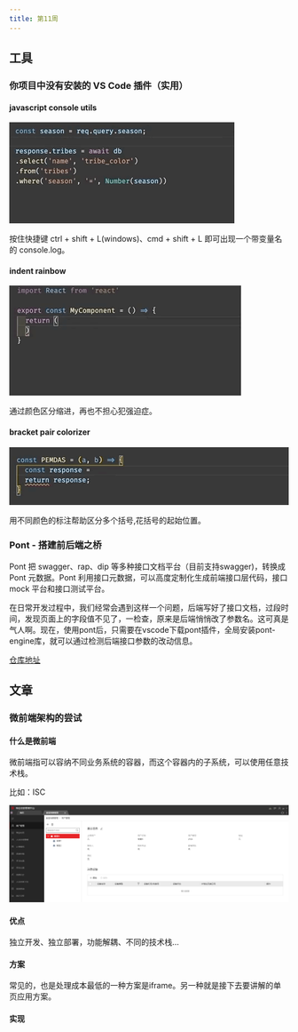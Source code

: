 ```yaml
---
title: 第11周
---
```


## 工具

### 你项目中没有安装的 VS Code 插件（实用）

#### javascript console utils

![avatar](./assets/js_console_utils.jpeg)

按住快捷键 ctrl + shift + L(windows)、cmd + shift + L 即可出现一个带变量名的 console.log。

#### indent rainbow

![avatar](./assets/indent_rainbow.jpeg)

通过颜色区分缩进，再也不担心犯强迫症。

#### bracket pair colorizer

![avatar](./assets/bracket_pair_colorizer.jpeg)

用不同颜色的标注帮助区分多个括号,花括号的起始位置。

### Pont - 搭建前后端之桥

Pont 把 swagger、rap、dip 等多种接口文档平台（目前支持swagger)，转换成 Pont 元数据。Pont 利用接口元数据，可以高度定制化生成前端接口层代码，接口 mock 平台和接口测试平台。

在日常开发过程中，我们经常会遇到这样一个问题，后端写好了接口文档，过段时间，发现页面上的字段值不见了，一检查，原来是后端悄悄改了参数名。这可真是气人啊。现在，使用pont后，只需要在vscode下载pont插件，全局安装pont-engine库，就可以通过检测后端接口参数的改动信息。

[仓库地址](https://github.com/alibaba/pont)


## 文章

### 微前端架构的尝试

#### 什么是微前端
微前端指可以容纳不同业务系统的容器，而这个容器内的子系统，可以使用任意技术栈。

比如：ISC

![avatar](./assets/isc_home.jpg)


#### 优点
独立开发、独立部署，功能解耦、不同的技术栈...

#### 方案
常见的，也是处理成本最低的一种方案是iframe。另一种就是接下去要讲解的单页应用方案。

#### 实现








